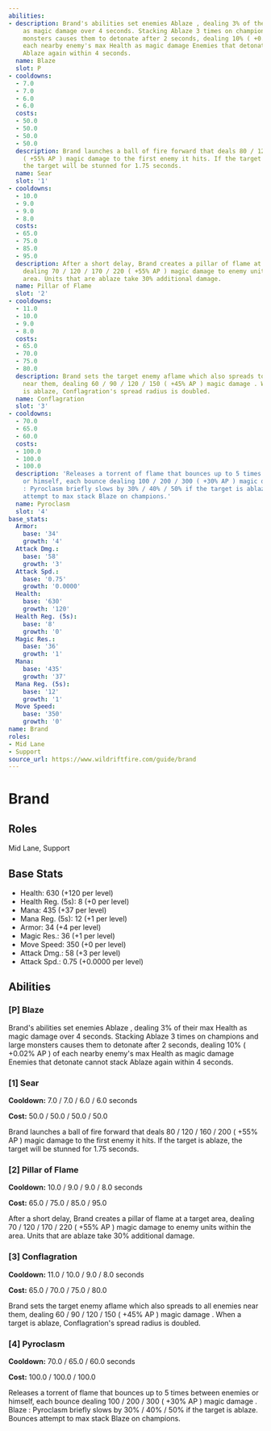 ```yaml
---
abilities:
- description: Brand's abilities set enemies Ablaze , dealing 3% of their max Health
    as magic damage over 4 seconds. Stacking Ablaze 3 times on champions and large
    monsters causes them to detonate after 2 seconds, dealing 10% ( +0.02% AP ) of
    each nearby enemy's max Health as magic damage Enemies that detonate cannot stack
    Ablaze again within 4 seconds.
  name: Blaze
  slot: P
- cooldowns:
  - 7.0
  - 7.0
  - 6.0
  - 6.0
  costs:
  - 50.0
  - 50.0
  - 50.0
  - 50.0
  description: Brand launches a ball of fire forward that deals 80 / 120 / 160 / 200
    ( +55% AP ) magic damage to the first enemy it hits. If the target is ablaze,
    the target will be stunned for 1.75 seconds.
  name: Sear
  slot: '1'
- cooldowns:
  - 10.0
  - 9.0
  - 9.0
  - 8.0
  costs:
  - 65.0
  - 75.0
  - 85.0
  - 95.0
  description: After a short delay, Brand creates a pillar of flame at a target area,
    dealing 70 / 120 / 170 / 220 ( +55% AP ) magic damage to enemy units within the
    area. Units that are ablaze take 30% additional damage.
  name: Pillar of Flame
  slot: '2'
- cooldowns:
  - 11.0
  - 10.0
  - 9.0
  - 8.0
  costs:
  - 65.0
  - 70.0
  - 75.0
  - 80.0
  description: Brand sets the target enemy aflame which also spreads to all enemies
    near them, dealing 60 / 90 / 120 / 150 ( +45% AP ) magic damage . When a target
    is ablaze, Conflagration's spread radius is doubled.
  name: Conflagration
  slot: '3'
- cooldowns:
  - 70.0
  - 65.0
  - 60.0
  costs:
  - 100.0
  - 100.0
  - 100.0
  description: 'Releases a torrent of flame that bounces up to 5 times between enemies
    or himself, each bounce dealing 100 / 200 / 300 ( +30% AP ) magic damage . Blaze
    : Pyroclasm briefly slows by 30% / 40% / 50% if the target is ablaze. Bounces
    attempt to max stack Blaze on champions.'
  name: Pyroclasm
  slot: '4'
base_stats:
  Armor:
    base: '34'
    growth: '4'
  Attack Dmg.:
    base: '58'
    growth: '3'
  Attack Spd.:
    base: '0.75'
    growth: '0.0000'
  Health:
    base: '630'
    growth: '120'
  Health Reg. (5s):
    base: '8'
    growth: '0'
  Magic Res.:
    base: '36'
    growth: '1'
  Mana:
    base: '435'
    growth: '37'
  Mana Reg. (5s):
    base: '12'
    growth: '1'
  Move Speed:
    base: '350'
    growth: '0'
name: Brand
roles:
- Mid Lane
- Support
source_url: https://www.wildriftfire.com/guide/brand
---
```


# Brand

## Roles

Mid Lane, Support

## Base Stats

- Health: 630 (+120 per level)
- Health Reg. (5s): 8 (+0 per level)
- Mana: 435 (+37 per level)
- Mana Reg. (5s): 12 (+1 per level)
- Armor: 34 (+4 per level)
- Magic Res.: 36 (+1 per level)
- Move Speed: 350 (+0 per level)
- Attack Dmg.: 58 (+3 per level)
- Attack Spd.: 0.75 (+0.0000 per level)

## Abilities

### [P] Blaze

Brand's abilities set enemies Ablaze , dealing 3% of their max Health as magic damage over 4 seconds. Stacking Ablaze 3 times on champions and large monsters causes them to detonate after 2 seconds, dealing 10% ( +0.02% AP ) of each nearby enemy's max Health as magic damage Enemies that detonate cannot stack Ablaze again within 4 seconds.

### [1] Sear

**Cooldown:** 7.0 / 7.0 / 6.0 / 6.0 seconds

**Cost:** 50.0 / 50.0 / 50.0 / 50.0

Brand launches a ball of fire forward that deals 80 / 120 / 160 / 200 ( +55% AP ) magic damage to the first enemy it hits. If the target is ablaze, the target will be stunned for 1.75 seconds.

### [2] Pillar of Flame

**Cooldown:** 10.0 / 9.0 / 9.0 / 8.0 seconds

**Cost:** 65.0 / 75.0 / 85.0 / 95.0

After a short delay, Brand creates a pillar of flame at a target area, dealing 70 / 120 / 170 / 220 ( +55% AP ) magic damage to enemy units within the area. Units that are ablaze take 30% additional damage.

### [3] Conflagration

**Cooldown:** 11.0 / 10.0 / 9.0 / 8.0 seconds

**Cost:** 65.0 / 70.0 / 75.0 / 80.0

Brand sets the target enemy aflame which also spreads to all enemies near them, dealing 60 / 90 / 120 / 150 ( +45% AP ) magic damage . When a target is ablaze, Conflagration's spread radius is doubled.

### [4] Pyroclasm

**Cooldown:** 70.0 / 65.0 / 60.0 seconds

**Cost:** 100.0 / 100.0 / 100.0

Releases a torrent of flame that bounces up to 5 times between enemies or himself, each bounce dealing 100 / 200 / 300 ( +30% AP ) magic damage . Blaze : Pyroclasm briefly slows by 30% / 40% / 50% if the target is ablaze. Bounces attempt to max stack Blaze on champions.

